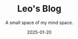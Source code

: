 ---
title: Leo's Blog
subtitle: A small space of my mind space.
date: 2025-01-20
banner:
  src: banner.jpg
  caption: 20241116 Flight to SFO
---
